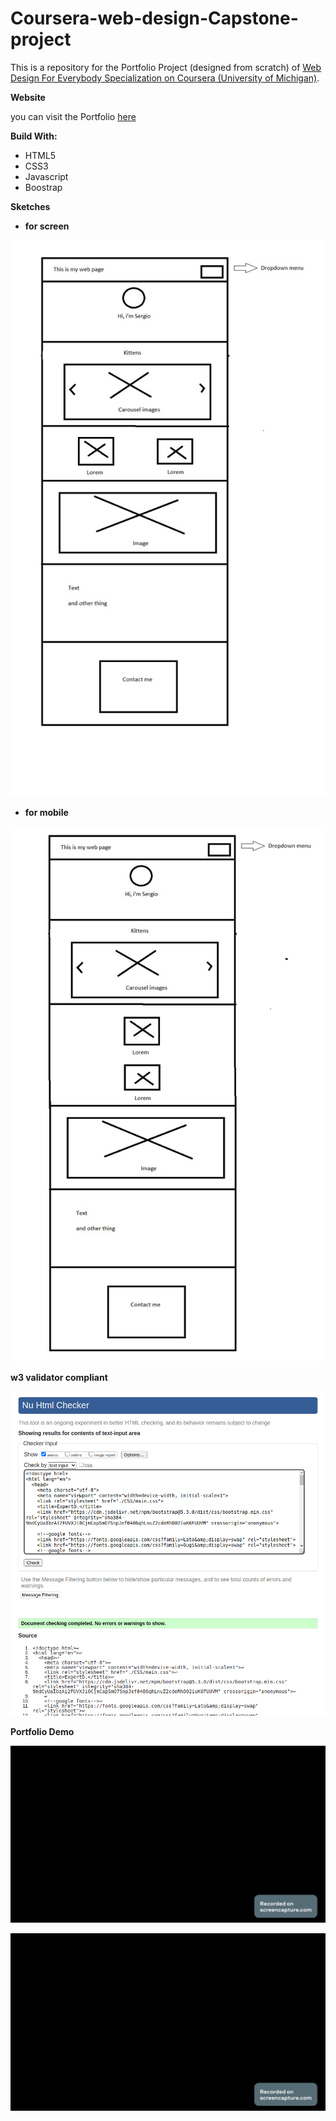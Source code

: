 # Coursera-web-design-Capstone-project

This is a repository for the Portfolio Project (designed from scratch) of [Web Design For Everybody Specialization on Coursera (University of Michigan)](https://www.coursera.org/specializations/web-design).

**Website**

you can visit the Portfolio [here](https://renarin14.github.io/Coursera-web-design-Capstone-project/)


**Build With:**
* HTML5
* CSS3
* Javascript
* Boostrap

**Sketches**

* **for screen**

![screen](./img/sketch.jpeg)

* **for mobile**

![screen](./img/sketch%20movil.jpeg)

**w3 validator compliant**

![validation](./img/validation.png)

**Portfolio Demo**

![screen demo](./img/demo.gif)


![mobile demo](./img/demo-movil.gif)
